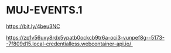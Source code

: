 # MUJ-EVENTS.1

https://bit.ly/4beu3NC


https://zp1v56uxy8rdx5ypatb0ockcb9tr6a-oci3-vunpef8g--5173--7f809d15.local-credentialless.webcontainer-api.io/ 
